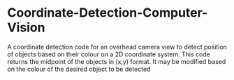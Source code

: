 # Coordinate-Detection-Computer-Vision
A coordinate detection code for an overhead camera view to detect position of objects based on their colour on a 2D coordinate system. This code returns the midpoint of the objects in (x,y) format. It may be modified based on the colour of the desired object to be detected
